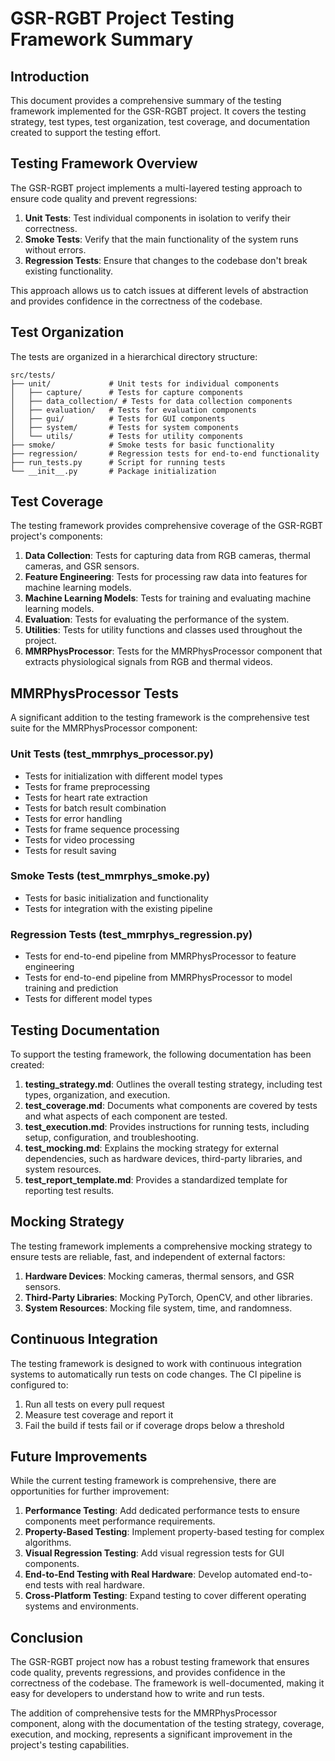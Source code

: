 # GSR-RGBT Project Testing Framework Summary

## Introduction

This document provides a comprehensive summary of the testing framework implemented for the GSR-RGBT project. It covers the testing strategy, test types, test organization, test coverage, and documentation created to support the testing effort.

## Testing Framework Overview

The GSR-RGBT project implements a multi-layered testing approach to ensure code quality and prevent regressions:

1. **Unit Tests**: Test individual components in isolation to verify their correctness.
2. **Smoke Tests**: Verify that the main functionality of the system runs without errors.
3. **Regression Tests**: Ensure that changes to the codebase don't break existing functionality.

This approach allows us to catch issues at different levels of abstraction and provides confidence in the correctness of the codebase.

## Test Organization

The tests are organized in a hierarchical directory structure:

```
src/tests/
├── unit/             # Unit tests for individual components
│   ├── capture/      # Tests for capture components
│   ├── data_collection/ # Tests for data collection components
│   ├── evaluation/   # Tests for evaluation components
│   ├── gui/          # Tests for GUI components
│   ├── system/       # Tests for system components
│   └── utils/        # Tests for utility components
├── smoke/            # Smoke tests for basic functionality
├── regression/       # Regression tests for end-to-end functionality
├── run_tests.py      # Script for running tests
└── __init__.py       # Package initialization
```

## Test Coverage

The testing framework provides comprehensive coverage of the GSR-RGBT project's components:

1. **Data Collection**: Tests for capturing data from RGB cameras, thermal cameras, and GSR sensors.
2. **Feature Engineering**: Tests for processing raw data into features for machine learning models.
3. **Machine Learning Models**: Tests for training and evaluating machine learning models.
4. **Evaluation**: Tests for evaluating the performance of the system.
5. **Utilities**: Tests for utility functions and classes used throughout the project.
6. **MMRPhysProcessor**: Tests for the MMRPhysProcessor component that extracts physiological signals from RGB and thermal videos.

## MMRPhysProcessor Tests

A significant addition to the testing framework is the comprehensive test suite for the MMRPhysProcessor component:

### Unit Tests (test_mmrphys_processor.py)
- Tests for initialization with different model types
- Tests for frame preprocessing
- Tests for heart rate extraction
- Tests for batch result combination
- Tests for error handling
- Tests for frame sequence processing
- Tests for video processing
- Tests for result saving

### Smoke Tests (test_mmrphys_smoke.py)
- Tests for basic initialization and functionality
- Tests for integration with the existing pipeline

### Regression Tests (test_mmrphys_regression.py)
- Tests for end-to-end pipeline from MMRPhysProcessor to feature engineering
- Tests for end-to-end pipeline from MMRPhysProcessor to model training and prediction
- Tests for different model types

## Testing Documentation

To support the testing framework, the following documentation has been created:

1. **testing_strategy.md**: Outlines the overall testing strategy, including test types, organization, and execution.
2. **test_coverage.md**: Documents what components are covered by tests and what aspects of each component are tested.
3. **test_execution.md**: Provides instructions for running tests, including setup, configuration, and troubleshooting.
4. **test_mocking.md**: Explains the mocking strategy for external dependencies, such as hardware devices, third-party libraries, and system resources.
5. **test_report_template.md**: Provides a standardized template for reporting test results.

## Mocking Strategy

The testing framework implements a comprehensive mocking strategy to ensure tests are reliable, fast, and independent of external factors:

1. **Hardware Devices**: Mocking cameras, thermal sensors, and GSR sensors.
2. **Third-Party Libraries**: Mocking PyTorch, OpenCV, and other libraries.
3. **System Resources**: Mocking file system, time, and randomness.

## Continuous Integration

The testing framework is designed to work with continuous integration systems to automatically run tests on code changes. The CI pipeline is configured to:

1. Run all tests on every pull request
2. Measure test coverage and report it
3. Fail the build if tests fail or if coverage drops below a threshold

## Future Improvements

While the current testing framework is comprehensive, there are opportunities for further improvement:

1. **Performance Testing**: Add dedicated performance tests to ensure components meet performance requirements.
2. **Property-Based Testing**: Implement property-based testing for complex algorithms.
3. **Visual Regression Testing**: Add visual regression tests for GUI components.
4. **End-to-End Testing with Real Hardware**: Develop automated end-to-end tests with real hardware.
5. **Cross-Platform Testing**: Expand testing to cover different operating systems and environments.

## Conclusion

The GSR-RGBT project now has a robust testing framework that ensures code quality, prevents regressions, and provides confidence in the correctness of the codebase. The framework is well-documented, making it easy for developers to understand how to write and run tests.

The addition of comprehensive tests for the MMRPhysProcessor component, along with the documentation of the testing strategy, coverage, execution, and mocking, represents a significant improvement in the project's testing capabilities.